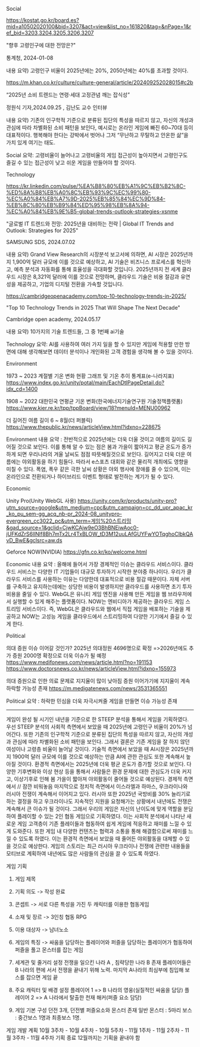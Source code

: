 Social

https://kostat.go.kr/board.es?mid=a10502020100&bid=3207&act=view&list_no=161820&tag=&nPage=1&ref_bid=3203,3204,3205,3206,3207

"향후 고령인구에 대한 전망은?"

통계청, 2024-01-08 

내용 요약) 고령인구 비율이 2025년에는 20%, 2050년에는 40%를 초과할 것이다.

https://m.khan.co.kr/culture/culture-general/article/202409252028015#c2b

“2025년 소비 트렌드는 연령·세대 고정관념 깨는 잡식성”

정원식 기자,2024.09.25 , 김난도 교수 인터뷰

내용 요약) 	기존의 인구학적 기준으로 분류된 집단의 특성을 따르지 않고, 자신의 개성과 관심에 따라 차별화된 소비 패턴을 보인다, 
		예시로는 온라인 게임에 빠진 60~70대 등이 대표적이다.
		행복해야 한다는 강박에서 벗어나 그저 “무난하고 무탈하고 안온한 삶”을 가치 있게 여기는 태도.

Social 요약:
고령비율이 늘어나고 고령비율의 게임 접근성이 높아지면서 고령인구도 즐길 수 있는 접근성이 낮고 쉬운 게임을 만들어야 할 것이다.


Technology

https://kr.linkedin.com/pulse/%EA%B8%80%EB%A1%9C%EB%B2%8C-%ED%8A%B8%EB%A0%8C%EB%93%9C%EC%99%80-%EC%A0%84%EB%A7%9D-2025%EB%85%84%EC%9D%84-%EB%8C%80%EB%B9%84%ED%95%98%EB%8A%94-%EC%A0%84%EB%9E%B5-global-trends-outlook-strategies-xsnme

"글로벌 IT 트렌드와 전망: 2025년을 대비하는 전략 | Global IT Trends and Outlook: Strategies for 2025"

SAMSUNG SDS, 2024.07.02

내용 요약) 	Grand View Research의 시장분석 보고서에 의하면, AI 시장은 2025년까지 1,900억 달러 규모에 이를 것으로 예상하고, AI 기술은 비즈니스 프로세스를
		혁신하고, 예측 분석과 자동화를 통해 효율성을 극대화할 것입니다. 2025년까지 전 세계 클라우드 시장은 8,321억 달러에 이를 것으로 전망하며, 클라우드
		기술은 비용 절감과 유연성을 제공하고, 기업의 디지털 전환을 가속할 것입니다.

https://cambridgeopenacademy.com/top-10-technology-trends-in-2025/

"Top 10 Technology Trends in 2025 That Will Shape The Next Decade"

Cambridge open academy, 2024.05.17

내용 요약) 10가지의 기술 트렌드들, 그 중 1번째 ai기술

Technology 요약:
AI를 사용하여 여러 가지 일을 할 수 있지만 게임에 적용할 만한 방면에 대해 생각해보면 데이터 분석이나 개인화된 고객 경험을 생각해 볼 수 있을 것이다. 

Environment

1973 ~ 2023 계절별 기온 변화 현황 그래프 및 기온 추이 통계표(e-나라지표)
https://www.index.go.kr/unity/potal/main/EachDtlPageDetail.do?idx_cd=1400

1908 ~ 2022 대한민국 연평균 기온 변화(한국에너지기술연구원 기술정책플랫폼)
https://www.kier.re.kr/tpp/tppBoard/view/18?menuId=MENU00962

더 길어진 여름 길이 6 ~ 8월(더 퍼블릭)
https://www.thepublic.kr/news/articleView.html?idxno=228675

Environment 내용 요약 : 전반적으로 2025년에는 더욱 더울 것이고 여름의 길이도 길어질 것으로 보인다. 이를 통해 알 수 있는 점은 봄과 가을이 짧아지고 평균 온도가 증가하게 되면 우리나라의 겨울 날씨도 점점 따뜻해질것으로 보인다. 길어지고 더욱 더운 여름에는 야외활동을 하기 힘들다. 따라서 e스포츠 대회와 같은 물리적 개최에도 영향을 미칠 수 있다. 폭염, 폭우 같은 극한 날씨 상황은 야외 행사에 장애를 줄 수 있으며, 이는 온라인으로 전환되거나 하이브리드 이벤트 형태로 발전하는 계기가 될 수 있다.

Economic

Unity Pro(Unity WebGL 사용)
https://unity.com/kr/products/unity-pro?utm_source=google&utm_medium=cpc&utm_campaign=cc_dd_upr_apac_kr_ko_pu_sem-gg_acq_nb-pr_2024-08_unitypro-evergreen_cc3022_pc&utm_term=게임%20스트리밍&gad_source=1&gclid=CjwKCAjw9eO3BhBNEiwAoc0-jUFKdZrS6llNlf8Bh7mTx2Lr4TxBLOW_tD3M12uuLAfGUYFwYOTqghoClbkQAvD_BwE&gclsrc=aw.ds

Geforce NOW(NVIDIA)
https://gfn.co.kr/ko/welcome.html

Economic 내용 요약 : 올해에 들어서 가장 경제적인 이슈는 클라우드 서비스이다. 클라우드 서비스는 다양한 IT 기업들이 대규모 투자하기 시작한 분야중 하나이다. 우리가 클라우드 서비스를 사용하는 이유는 다양한데 대표적으로 비용 절감 때문이다. 자체 서버를 구축하고 유지하는데에는 상당한 비용이 발생하지만 클라우드를 사용하면 초기 투자 비용을 줄일 수 있다.
WebGL은 유니티 게임 엔진을 사용해 만든 게임을 웹 브라우저에서 실행할 수 있게 해주는 플랫폼이다. NOW는 엔비디아가 제공하는 클라우드 게임 스트리밍 서비스이다. 즉, WebGL은 클라우드와 웹에서 직접 게임을 배포하는 기술을 제공하고 NOW는 고성능 게임을 클라우드에서 스트리밍하여 다양한 기기에서 즐길 수 있게 한다.

Political

의대 증원 이슈 이어갈 것인가?
2025년 의대정원 4696명으로 확정
=>2026년에도 추가 증원 2000명 확정으로 더욱 이슈가 될 예정
https://www.medifonews.com/news/article.html?no=191153
https://www.doctorsnews.co.kr/news/articleView.html?idxno=155973

의대 증원으로 인한 의료 문제로 지지율이 많이 낮아짐 
증원 이어가기에 지지율이 계속 하락할 가능성 존재
https://m.medigatenews.com/news/3531365551

Political 요약 : 하락한 민심을 더욱 자극시켜줄 게임을 만들면 이슈 가능성 존재


-------------------------------------------------------------------------------------
게임이 완성 될 시기인 내년을 기준으로 한 STEEP 분석을 통해서 게임을 기획하였다.
우선 STEEP 분석의 사회적 측면에서 보았을 때 2025년에 고령인구 비율이 20%가 넘어간다. 또한 기존의 인구학적 기준으로 분류된 집단의 특성을 따르지 않고, 자신의 개성과 관심에 따라 차별화된 소비 패턴을 보인다. 그래서 결론은 기존 게임을 잘 하지 않던 여성이나 고령층 비율이 늘어날 것이다. 
기술적 측면에서 보았을 때 AI시장은 2025년까지 1900억 달러 규모에 이를 것으로 예상하는 만큼 AI에 관한 관심도 또한 계속해서 높아질 것이다.
환경적 측면에서는 2025년에 더욱 평균 온도가 증가할 것으로 보인다. 다양한 기후변화와 이상 현상 등을 통해서 사람들은 환경 문제에 대한 관심도가 더욱 커지고, 이상기후로 인해 봄 가을이 짧아져 야외활동이 줄어들 것으로 예상된다.
경제적 측면에서 // 잠깐 비워놓음
마지막으로 정치적 측면에서 이스라엘과 하마스, 우크라이나와 러시아 전쟁이 계속해서 이어지고 있다. 러시아 또한 2025년 국방비를 30% 늘리기로 하는 결정을 하고 우크라이나도 지속적인 지원을 요청해가는 상황에서 내년에도 전쟁은 계속해서 큰 이슈가 될 것이다. 
그래서 우리의 게임은 자신의 난이도에 맞게 역할을 분담하여 플레이할 수 있는 2인 협동 게임으로 기획하였다. 이는 사회적 분석에서 나타난 새로운 게임 고객층이 기존 플레이들과 협동하여 쉽게 게임에 적응하고 재미를 느낄 수 있게 도와준다. 또한 게임 내 다양한 컨텐츠는 협력과 소통을 통해 해결함으로써 재미를 느낄 수 있도록 하였다. 이는 환경적 측면에서 보았을 때 줄어든 야외활동을 대체할 수 있을 것으로 예상한다.
게임의 스토리는 최근 러시아 우크라이나 전쟁에 관련한 내용들을 모티브로 계획하여 내년에도 많은 사람들의 관심을 끌 수 있도록 하였다.


게임 기획
1.	게임 제목
2.	기획 의도 -> 작성 완료
3.	콘셉트 -> 서로 다른 특성을 가진 두 캐릭터를 이용한 협동게임
4.	소재 및 장르 -> 3인칭 협동 RPG
5.	이용 대상자 -> 남녀노소
6.	게임의 특징 -> 싸움을 담당하는 플레이어와 퍼즐을 담당하는 플레이어가 협동하여 퍼즐을 풀고 몬스터를 잡는 게임
7.	세계관 및 줄거리 설정 
전쟁을 일으킨 나라 A , 침략당한 나라 B 존재
플레이어들은 B 나라의 편에 서서 전쟁을 끝내기 위해 노력.
마지막 A나라의 최심부에 침입해 보스를 잡으면 게임 끝
8.	주요 캐릭터 및 배경 설정
플레이어 1 => B 나라의 영웅(실질적인 싸움을 담당)
플레이어 2 => A 나라에서 탈출한 천재 해커(퍼즐 요소 담당)

9.	게임 기본 구성
던전 3개, 던전별 퍼즐요소와 몬스터 존재
일반 몬스터 : 5마리
보스 : 중간보스 1명과 최종보스 1명.

게임 개발 계획
10월 3주차 - 
10월 4주차 - 
10월 5주차 - 
11월 1주차 - 
11월 2주차 - 
11월 3주차 - 
11월 4주차 기획 종료
12월까지는 기획을 끝내야 함
